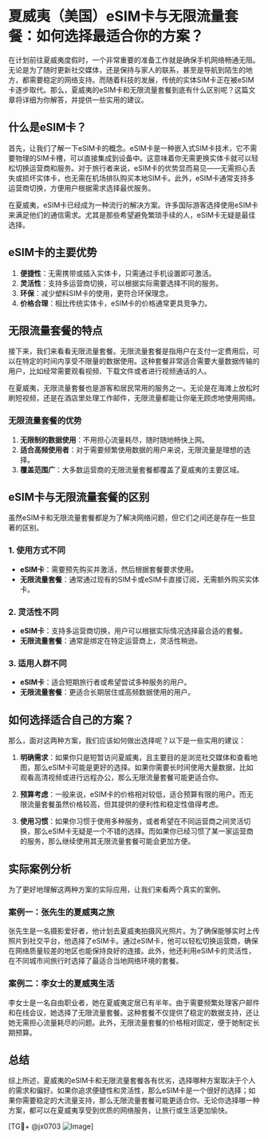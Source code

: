 # 夏威夷（美国）eSIM卡与无限流量套餐：如何选择最适合你的方案？

在计划前往夏威夷度假时，一个非常重要的准备工作就是确保手机网络畅通无阻。无论是为了随时更新社交媒体，还是保持与家人的联系，甚至是导航到陌生的地方，都需要稳定的网络支持。而随着科技的发展，传统的实体SIM卡正在被eSIM卡逐步取代。那么，夏威夷的eSIM卡和无限流量套餐到底有什么区别呢？这篇文章将详细为你解答，并提供一些实用的建议。

## 什么是eSIM卡？

首先，让我们了解一下eSIM卡的概念。eSIM卡是一种嵌入式SIM卡技术，它不需要物理的SIM卡槽，可以直接集成到设备中。这意味着你无需更换实体卡就可以轻松切换运营商和服务。对于旅行者来说，eSIM卡的优势显而易见——无需担心丢失或损坏实体卡，也无需在机场排队购买本地SIM卡。此外，eSIM卡通常支持多运营商切换，方便用户根据需求选择最优服务。

在夏威夷，eSIM卡已经成为一种流行的解决方案。许多国际游客选择使用eSIM卡来满足他们的通信需求。尤其是那些希望避免繁琐手续的人，eSIM卡无疑是最佳选择。

## eSIM卡的主要优势

1. **便捷性**：无需携带或插入实体卡，只需通过手机设置即可激活。
2. **灵活性**：支持多运营商切换，可以根据实际需要选择不同的服务。
3. **环保**：减少塑料SIM卡的使用，更符合环保理念。
4. **价格合理**：相比传统实体卡，eSIM卡的价格通常更具竞争力。

## 无限流量套餐的特点

接下来，我们来看看无限流量套餐。无限流量套餐是指用户在支付一定费用后，可以在特定的时间内享受不限量的数据使用。这种套餐非常适合需要大量数据传输的用户，比如经常需要观看视频、下载文件或者进行视频通话的人。

在夏威夷，无限流量套餐也是游客和居民常用的服务之一。无论是在海滩上放松时刷短视频，还是在酒店里处理工作邮件，无限流量都能让你毫无顾虑地使用网络。

### 无限流量套餐的优势

1. **无限制的数据使用**：不用担心流量耗尽，随时随地畅快上网。
2. **适合高频使用者**：对于需要频繁使用数据的用户来说，无限流量是理想的选择。
3. **覆盖范围广**：大多数运营商的无限流量套餐都覆盖了夏威夷的主要区域。

## eSIM卡与无限流量套餐的区别

虽然eSIM卡和无限流量套餐都是为了解决网络问题，但它们之间还是存在一些显著的区别。

### 1. 使用方式不同

- **eSIM卡**：需要预先购买并激活，然后根据套餐要求使用。
- **无限流量套餐**：通常通过现有的SIM卡或eSIM卡直接订阅，无需额外购买实体卡。

### 2. 灵活性不同

- **eSIM卡**：支持多运营商切换，用户可以根据实际情况选择最合适的套餐。
- **无限流量套餐**：通常是绑定在特定运营商上，灵活性稍逊。

### 3. 适用人群不同

- **eSIM卡**：适合短期旅行者或希望尝试多种服务的用户。
- **无限流量套餐**：更适合长期居住或高频数据使用的用户。

## 如何选择适合自己的方案？

那么，面对这两种方案，我们应该如何做出选择呢？以下是一些实用的建议：

1. **明确需求**：如果你只是短暂访问夏威夷，且主要目的是浏览社交媒体和查看地图，那么eSIM卡可能是更好的选择。如果你需要长时间使用大量数据，比如观看高清视频或进行远程办公，那么无限流量套餐可能更适合你。

2. **预算考虑**：一般来说，eSIM卡的价格相对较低，适合预算有限的用户。而无限流量套餐虽然价格较高，但其提供的便利性和稳定性值得考虑。

3. **使用习惯**：如果你习惯于使用多种服务，或者希望在不同运营商之间灵活切换，那么eSIM卡无疑是一个不错的选择。而如果你已经习惯了某一家运营商的服务，那么继续使用其无限流量套餐可能会更加方便。

## 实际案例分析

为了更好地理解这两种方案的实际应用，让我们来看两个真实的案例。

### 案例一：张先生的夏威夷之旅

张先生是一名摄影爱好者，他计划去夏威夷拍摄风光照片。为了确保能够实时上传照片到社交平台，他选择了eSIM卡。通过eSIM卡，他可以轻松切换运营商，确保在网络质量较差的地区也能保持良好的连接。此外，他还利用eSIM卡的灵活性，在不同城市间旅行时选择了最适合当地网络环境的套餐。

### 案例二：李女士的夏威夷生活

李女士是一名自由职业者，她在夏威夷定居已有半年。由于需要频繁处理客户邮件和在线会议，她选择了无限流量套餐。这种套餐不仅提供了稳定的数据支持，还让她无需担心流量耗尽的问题。此外，无限流量套餐的价格相对固定，便于她制定长期预算。

## 总结

综上所述，夏威夷的eSIM卡和无限流量套餐各有优劣，选择哪种方案取决于个人的需求和偏好。如果你追求便捷性和灵活性，那么eSIM卡是一个很好的选择；如果你需要稳定的大流量支持，那么无限流量套餐可能更适合你。无论你选择哪一种方案，都可以在夏威夷享受到优质的网络服务，让旅行或生活更加愉快。

[TG💪+ @jx0703 ![Image](https://github.com/user-attachments/assets/dbca1d08-cadb-493c-b0ec-ad6f7a83f270)]